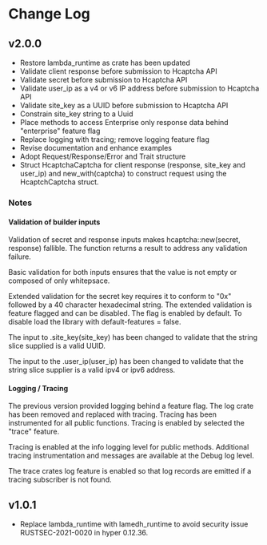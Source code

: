 # Change Log

## v2.0.0

- Restore lambda_runtime as crate has been updated
- Validate client response before submission to Hcaptcha API
- Validate secret before submission to Hcaptcha API
- Validate user_ip as a v4 or v6 IP address before submission to Hcaptcha API
- Validate site_key as a UUID before submission to Hcaptcha API
- Constrain site_key string to a Uuid
- Place methods to access Enterprise only response data behind "enterprise" feature flag
- Replace logging with tracing; remove logging feature flag
- Revise documentation and enhance examples
- Adopt Request/Response/Error and Trait structure
- Struct HcaptchaCaptcha for client response (response, site_key and user_ip) and new_with(captcha) to construct request using the HcaptchCaptcha struct.

### Notes

#### Validation of builder inputs

Validation of secret and response inputs makes hcaptcha::new(secret, response) fallible. The function returns a result to address any validation failure.

Basic validation for both inputs ensures that the value is not empty or composed of only whitepsace.

Extended validation for the secret key requires it to conform to "0x" followed by a 40 character hexadecimal string. The extended validation is feature flagged and can be disabled. The flag is enabled by default. To disable load the library with default-features = false.

The input to .site_key(site_key) has been changed to validate that the string slice supplied is a valid UUID.

The input to the .user_ip(user_ip) has been changed to validate that the string slice supplier is a valid ipv4 or ipv6 address.

#### Logging / Tracing

The previous version provided logging behind a feature flag. The log crate has been removed and replaced with tracing. Tracing has been instrumented for all public functions. Tracing is enabled by selected the "trace" feature.

Tracing is enabled at the info logging level for public methods. Additional tracing instrumentation and messages are available at the Debug log level.

The trace crates log feature is enabled so that log records are emitted if a tracing subscriber is not found.

## v1.0.1

- Replace lambda_runtime with lamedh_runtime to avoid security issue RUSTSEC-2021-0020 in hyper 0.12.36.
